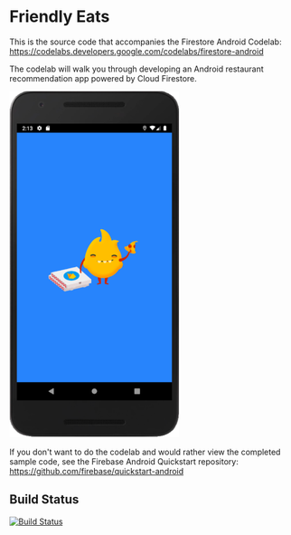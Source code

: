 # Friendly Eats

This is the source code that accompanies the Firestore Android Codelab:
https://codelabs.developers.google.com/codelabs/firestore-android

The codelab will walk you through developing an Android restaurant recommendation
app powered by Cloud Firestore.

<img src="docs/home.png" width="300"/>

If you don't want to do the codelab and would rather view the completed
sample code, see the Firebase Android Quickstart repository:
https://github.com/firebase/quickstart-android

## Build Status

[![Build Status](https://travis-ci.org/firebase/friendlyeats-android.svg?branch=master)](https://travis-ci.org/firebase/friendlyeats-android)
